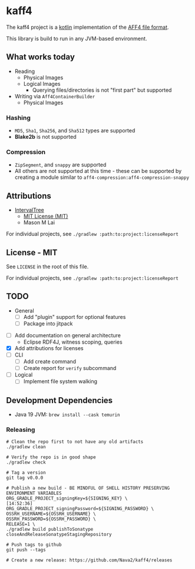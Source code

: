 # kaff4

The kaff4 project is a [kotlin](https://kotlinlang.org/) implementation of
the [AFF4 file format](https://github.com/aff4/Standard).

This library is build to run in any JVM-based environment.

## What works today

* Reading
    * Physical Images
    * Logical Images
        * Querying files/directories is not "first part" but supported
* Writing via `Aff4ContainerBuilder`
    * Physical Images

### Hashing

* `MD5`, `Sha1`, `Sha256`, and `Sha512` types are supported
* **Blake2b** is not supported

### Compression

* `ZipSegment`, and `snappy` are supported
* All others are not supported at this time - these can be supported by creating a module similar to
  `aff4-compression:aff4-compression-snappy`

## Attributions

* [IntervalTree](https://github.com/charcuterie/interval-tree/blob/65dc2fc8f754127aa09fba0dff6f43b10ac151cb/src/datastructures/IntervalTree.java)
    - [MIT License (MIT)](https://github.com/charcuterie/interval-tree/blob/65dc2fc8f754127aa09fba0dff6f43b10ac151cb/LICENSE)
    - Mason M Lai

For individual projects, see `./gradlew :path:to:project:licenseReport`

## License - MIT

See `LICENSE` in the root of this file.

For individual projects, see `./gradlew :path:to:project:licenseReport`

## TODO

* General
    * [ ] Add "plugin" support for optional features
    * [ ] Package into jitpack
* [ ] Add documentation on general architecture
    * Eclipse RDF4J, witness scoping, queries
* [x] Add attributions for licenses
* [ ] CLI
    * [ ] Add create command
    * [ ] Create report for `verify` subcommand
* [ ] Logical
    * [ ] Implement file system walking

## Development Dependencies

* Java 19 JVM: `brew install --cask temurin`

### Releasing

```shell
# Clean the repo first to not have any old artifacts
./gradlew clean

# Verify the repo is in good shape
./gradlew check

# Tag a version
git tag v0.0.0

# Publish a new build - BE MINDFUL OF SHELL HISTORY PRESERVING ENVIRONMENT VARIABLES
ORG_GRADLE_PROJECT_signingKey=${SIGNING_KEY} \                                                                                                                   [14:52:36]
ORG_GRADLE_PROJECT_signingPassword=${SIGNING_PASSWORD} \
OSSRH_USERNAME=${OSSRH_USERNAME} \
OSSRH_PASSWORD=${OSSRH_PASSWORD} \
RELEASE=1 \
./gradlew build publishToSonatype closeAndReleaseSonatypeStagingRepository

# Push tags to github
git push --tags

# Create a new release: https://github.com/Nava2/kaff4/releases
```